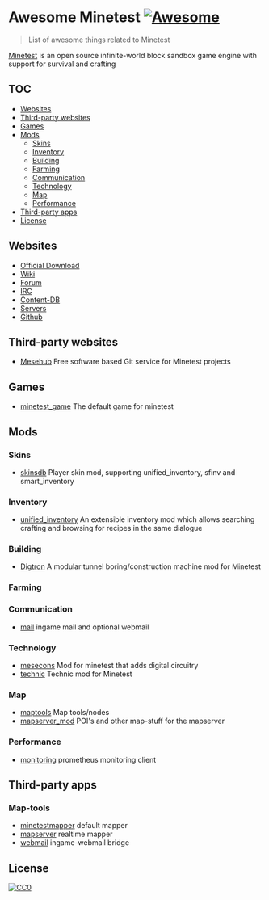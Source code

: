 # Awesome Minetest [![Awesome](https://awesome.re/badge-flat.svg)](https://github.com/thomasrudin-mt/awesome-minetest)

> List of awesome things related to Minetest

[Minetest](https://minetest.net/) is an open source infinite-world block sandbox game engine with support for survival and crafting

## TOC

- [Websites](#websites)
- [Third-party websites](#third-party-websites)
- [Games](#games)
- [Mods](#mods)
  - [Skins](#skins)
  - [Inventory](#inventory)
  - [Building](#building)
  - [Farming](#farming)
  - [Communication](#communication)
  - [Technology](#technology)
  - [Map](#map)
  - [Performance](#performance)
- [Third-party apps](#third-party-apps)
- [License](#license)

## Websites

- [Official Download](https://minetest.net)
- [Wiki](https://wiki.minetest.net)
- [Forum](https://forum.minetest.net)
- [IRC](https://irc.minetest.net)
- [Content-DB](https://content.minetest.net)
- [Servers](https://servers.minetest.net)
- [Github](https://github.com/minetest)

## Third-party websites

- [Mesehub](https://git.minetest.land) Free software based Git service for Minetest projects

## Games

- [minetest_game](http://github.com/minetest/minetest_game/) The default game for minetest

## Mods

### Skins

- [skinsdb](https://github.com/minetest-mods/skinsdb) Player skin mod, supporting unified_inventory, sfinv and smart_inventory

### Inventory

- [unified_inventory](https://github.com/minetest-mods/unified_inventory) An extensible inventory mod which allows searching crafting and browsing for recipes in the same dialogue

### Building

- [Digtron](https://github.com/minetest-mods/digtron) A modular tunnel boring/construction machine mod for Minetest

### Farming


### Communication

- [mail](https://github.com/thomasrudin-mt/mail) ingame mail and optional webmail

### Technology

- [mesecons](https://github.com/minetest-mods/mesecons) Mod for minetest that adds digital circuitry
- [technic](https://github.com/minetest-mods/technic) Technic mod for Minetest

### Map

- [maptools](https://github.com/minetest-mods/maptools) Map tools/nodes
- [mapserver_mod](https://github.com/thomasrudin-mt/mapserver_mod) POI's and other map-stuff for the mapserver

### Performance

- [monitoring](https://github.com/thomasrudin-mt/monitoring) prometheus monitoring client

## Third-party apps

### Map-tools

- [minetestmapper](https://github.com/minetest/minetestmapper) default mapper
- [mapserver](https://github.com/thomasrudin-mt/mapserver) realtime mapper
- [webmail](https://github.com/thomasrudin-mt/mail) ingame-webmail bridge

## License

[![CC0](http://mirrors.creativecommons.org/presskit/buttons/88x31/svg/cc-zero.svg)](https://creativecommons.org/publicdomain/zero/1.0/)
